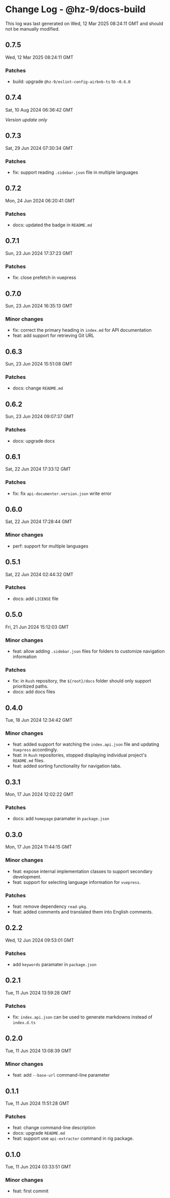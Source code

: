 # Change Log - @hz-9/docs-build

This log was last generated on Wed, 12 Mar 2025 08:24:11 GMT and should not be manually modified.

## 0.7.5
Wed, 12 Mar 2025 08:24:11 GMT

### Patches

- build: upgrade `@hz-9/eslint-config-airbnb-ts` to `~0.6.0`

## 0.7.4
Sat, 10 Aug 2024 06:36:42 GMT

_Version update only_

## 0.7.3
Sat, 29 Jun 2024 07:30:34 GMT

### Patches

- fix: support reading `.sidebar.json` file in multiple languages

## 0.7.2
Mon, 24 Jun 2024 06:20:41 GMT

### Patches

- docs: updated the badge in `README.md`

## 0.7.1
Sun, 23 Jun 2024 17:37:23 GMT

### Patches

- fix: close prefetch in vuepress

## 0.7.0
Sun, 23 Jun 2024 16:35:13 GMT

### Minor changes

- fix: correct the primary heading in `index.md` for API documentation
- feat: add support for retrieving Git URL

## 0.6.3
Sun, 23 Jun 2024 15:51:08 GMT

### Patches

- docs: change `README.md`

## 0.6.2
Sun, 23 Jun 2024 09:07:37 GMT

### Patches

- docs: upgrade docs

## 0.6.1
Sat, 22 Jun 2024 17:33:12 GMT

### Patches

- fix: fix `api-documenter.version.json` write error

## 0.6.0
Sat, 22 Jun 2024 17:28:44 GMT

### Minor changes

- perf: support for multiple languages

## 0.5.1
Sat, 22 Jun 2024 02:44:32 GMT

### Patches

- docs: add `LICENSE` file

## 0.5.0
Fri, 21 Jun 2024 15:12:03 GMT

### Minor changes

- feat: allow adding `.sidebar.json` files for folders to customize navigation information

### Patches

- fix: in `Rush` repository, the `${root}/docs` folder should only support prioritized paths.
- docs: add docs files

## 0.4.0
Tue, 18 Jun 2024 12:34:42 GMT

### Minor changes

- feat: added support for watching the `index.api.json` file and updating `Vuepress` accordingly.
- feat: in `Rush` repositories, stopped displaying individual project's `README.md` files.
- feat: added sorting functionality for navigation tabs.

## 0.3.1
Mon, 17 Jun 2024 12:02:22 GMT

### Patches

- docs: add `homepage` paramater in `package.json`

## 0.3.0
Mon, 17 Jun 2024 11:44:15 GMT

### Minor changes

- feat: expose internal implementation classes to support secondary development.
- feat: support for selecting language information for `vuepress`.

### Patches

- feat: remove dependency `read-pkg`.
- feat: added comments and translated them into English comments.

## 0.2.2
Wed, 12 Jun 2024 09:53:01 GMT

### Patches

- add `keywords` paramater in `package.json`

## 0.2.1
Tue, 11 Jun 2024 13:59:28 GMT

### Patches

- fix: `index.api.json` can be used to generate markdowns instead of `index.d.ts`

## 0.2.0
Tue, 11 Jun 2024 13:08:39 GMT

### Minor changes

- feat: add `--base-url` command-line parameter

## 0.1.1
Tue, 11 Jun 2024 11:51:28 GMT

### Patches

- feat: change command-line description
- docs: upgrade `README.md`
- feat: support use `api-extractor` command in rig package.

## 0.1.0
Tue, 11 Jun 2024 03:33:51 GMT

### Minor changes

- feat: first commit

